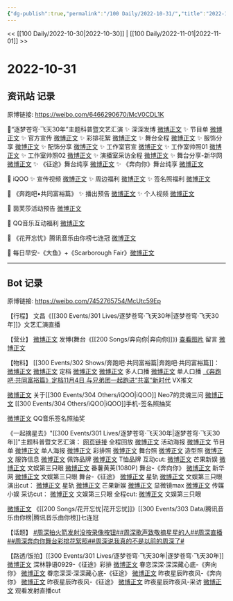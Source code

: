 ```yaml
---
{"dg-publish":true,"permalink":"/100 Daily/2022-10-31/","title":"2022-10-31","created":"2022-11-05T18:34:22.000+08:00","updated":"2023-04-11T14:46:33.006+08:00"}
---
```



<< [[100 Daily/2022-10-30\|2022-10-30]] | [[100 Daily/2022-11-01\|2022-11-01]] >>

# 2022-10-31

## 资讯站 记录

原博链接: https://weibo.com/6466290670/McV0CDL1K

🌟“逐梦苍穹·飞天30年”主题科普暨文艺汇演
✨ 深深发博 [微博正文](https://m.weibo.cn/6466290670/4830721666191985)
✨ 节目单 [微博正文](https://m.weibo.cn/6466290670/4830632750619469)
✨ 官方宣传 [微博正文](https://m.weibo.cn/6466290670/4830602374679171)
✨ 彩排花絮 [微博正文](https://m.weibo.cn/6466290670/4830619366593053)
✨ 舞台全程 [微博正文](https://m.weibo.cn/6466290670/4830702824326027)
✨ 服饰分享 [微博正文](https://m.weibo.cn/6466290670/4830707278681864)
✨ 配饰分享 [微博正文](https://m.weibo.cn/6466290670/4830724329571604)
✨ 工作室官宣 [微博正文](https://m.weibo.cn/6466290670/4830609836870305)
✨ 工作室帅照01 [微博正文](https://m.weibo.cn/6466290670/4830675120689466)
✨ 工作室帅照02 [微博正文](https://m.weibo.cn/6466290670/4830690947105232)
✨ 演播室采访全程 [微博正文](https://m.weibo.cn/6466290670/4830646616982460)
✨ 舞台分享-新华网 [微博正文](https://m.weibo.cn/6466290670/4830711464856124)
✨ 《征途》舞台纯享 [微博正文](https://m.weibo.cn/6466290670/4830715416156374)
✨ 《奔向你》舞台纯享 [微博正文](https://m.weibo.cn/6466290670/4830703717975016)

🌟 iQOO
✨ 宣传视频 [微博正文](https://m.weibo.cn/6466290670/4830589083976526)
✨ 周边福利 [微博正文](https://m.weibo.cn/6466290670/4830602900278301)
✨ 签名照福利 [微博正文](https://m.weibo.cn/6466290670/4830720800855409)

🌟 《奔跑吧•共同富裕篇》
✨ 播出预告 [微博正文](https://m.weibo.cn/6466290670/4830572737991984)
✨ 个人视频 [微博正文](https://m.weibo.cn/6466290670/4830578916723625)

🌟 茵芙莎活动预告 [微博正文](https://m.weibo.cn/6466290670/4830743958132944)

🌟 QQ音乐互动福利 [微博正文](https://m.weibo.cn/6466290670/4830720617092592)

🌟 《花开忘忧》腾讯音乐由你榜七连冠 [微博正文](https://m.weibo.cn/6466290670/4830652816687991)

🌟 每日早安-《大鱼》+《Scarborough Fair》[微博正文](https://m.weibo.cn/6466290670/4830556925724040)

---
## Bot 记录

原博链接: https://weibo.com/7452765754/McUtc59Ep

【行程】
文昌《[[300 Events/301 Lives/逐梦苍穹·飞天30年\|逐梦苍穹·飞天30年]]》文艺汇演直播

【营业】
[微博正文](http://weibo.com/1736988591/McTaQkMXy) 发博(舞台《[[200 Songs/奔向你\|奔向你]]》)
[查看图片](https://wx3.sinaimg.cn/large/0088n2Pggy1h7ov5j519fj30yi08umy6.jpg) 留言 [微博正文](http://weibo.com/1736988591/McG9nbRcJ)

【物料】
[[300 Events/302 Shows/奔跑吧·共同富裕篇\|奔跑吧·共同富裕篇]]：
[微博正文](http://weibo.com/5242381821/McPjS9iid) [微博正文](http://weibo.com/1288369910/McPl87FJC) 定档
[微博正文](https://weibo.com/5242381821/McPnUEn1f) [微博正文](http://weibo.com/1288369910/McPo4bf0C) 多人口播
[微博正文](http://weibo.com/5242381821/McPtBaNhm) 单人口播
[《奔跑吧·共同富裕篇》定档11月4日 与兄弟团一起跑进“共富”新时代](https://weibo.cn/sinaurl?u=https%3A%2F%2Fmp.weixin.qq.com%2Fs%2FzbnEsYLeQvhzGvMtzdW-Bw) VX推文

[微博正文](http://weibo.com/7478855230/McPId9wPH) 关于[[300 Events/304 Others/iQOO\|iQOO]] Neo7的灵魂三问
[微博正文](https://weibo.com/6960161079/McSWQyBeX) [[300 Events/304 Others/iQOO\|iQOO]]手机-签名照抽奖

[微博正文](http://weibo.com/2169129705/McSAO9347) QQ音乐签名照抽奖

《一起摘星去》"[[300 Events/301 Lives/逐梦苍穹·飞天30年\|逐梦苍穹·飞天30年]]"主题科普暨文艺汇演：
[网页链接](https://weibo.cn/sinaurl?u=https%3A%2F%2Fv.douyin.com%2FMGAukAN%2F) 全程回放
[微博正文](http://weibo.com/2810373291/McPNHzXDG) 活动海报
[微博正文](http://weibo.com/2810373291/McQPpcfDp) 节目单
[微博正文](http://weibo.com/7478855230/McQba384H) 单人海报
[微博正文](http://weibo.com/7478855230/McQvm4dfT) 彩排照
[微博正文](http://weibo.com/7478855230/McSo2f0cG) 舞台照
[微博正文](https://m.weibo.cn/7478855230/4830673254482790) 造型照
[微博正文](http://weibo.com/7710473200/McSJG5WBY) 服饰信息
[微博正文](http://weibo.com/5724107516/McSRx6osv) 佩饰品牌
[微博正文](http://weibo.com/7008459917/McSV59kG8) T恤品牌
互动cut:
[微博正文](https://weibo.com/1591169702/McR4Fm7Ey) 芒果新娱
[微博正文](http://weibo.com/1371117067/McR4xF0Io) 文娱第三只眼
[微博正文](http://weibo.com/1786590437/McR9C5ub4) 番薯黄荚(1080P)
舞台-《奔向你》
[微博正文](http://weibo.com/2810373291/McSSqyTL7) 新华网
[微博正文](http://weibo.com/1371117067/McS7d8J5i) 文娱第三只眼
舞台-《征途》
[微博正文](http://weibo.com/6466290670/McT2ZpPym) 星轨
[微博正文](https://m.weibo.cn/1371117067/4830680661624918) 文娱第三只眼
演出cut：
[微博正文](https://m.weibo.cn/6466290670/4830702824326027) 星轨
[微博正文](http://weibo.com/1591169702/McS9UrUqi) 芒果新娱
[微博正文](http://weibo.com/2896317997/McSg6gr3p) 显微镜max
[微博正文](http://weibo.com/2116890350/McSfAC7vo) 传媒小娱
采访cut：
[微博正文](https://weibo.com/1371117067/McSaa7K91) 文娱第三只眼
全程cut:
[微博正文](https://m.weibo.cn/1371117067/4830684566524894) 文娱第三只眼

[微博正文](http://weibo.com/6733257358/McRjqaBHm) 《[[200 Songs/花开忘忧\|花开忘忧]]》[[300 Events/303 Data/腾讯音乐由你榜\|腾讯音乐由你榜]]七连冠

【话题】
[#周深拍火箭发射没按录像按钮#](https://s.weibo.com/weibo?q=%23%E5%91%A8%E6%B7%B1%E6%8B%8D%E7%81%AB%E7%AE%AD%E5%8F%91%E5%B0%84%E6%B2%A1%E6%8C%89%E5%BD%95%E5%83%8F%E6%8C%89%E9%92%AE%23)[#周深歌声致敬摘星星的人#](https://s.weibo.com/weibo?q=%23%E5%91%A8%E6%B7%B1%E6%AD%8C%E5%A3%B0%E8%87%B4%E6%95%AC%E6%91%98%E6%98%9F%E6%98%9F%E7%9A%84%E4%BA%BA%23)[#周深直播#](https://s.weibo.com/weibo?q=%23%E5%91%A8%E6%B7%B1%E7%9B%B4%E6%92%AD%23)[#周深奔向你舞台彩排花絮照#](https://s.weibo.com/weibo?q=%23%E5%91%A8%E6%B7%B1%E5%A5%94%E5%90%91%E4%BD%A0%E8%88%9E%E5%8F%B0%E5%BD%A9%E6%8E%92%E8%8A%B1%E7%B5%AE%E7%85%A7%23)[#周深说我真的不是以前的周深了#](https://s.weibo.com/weibo?q=%23%E5%91%A8%E6%B7%B1%E8%AF%B4%E6%88%91%E7%9C%9F%E7%9A%84%E4%B8%8D%E6%98%AF%E4%BB%A5%E5%89%8D%E7%9A%84%E5%91%A8%E6%B7%B1%E4%BA%86%23)

【路透/饭拍】[[300 Events/301 Lives/逐梦苍穹·飞天30年\|逐梦苍穹·飞天30年]]
[微博正文](https://weibo.com/7466737334/McQoCv58Z) 深林静语0929-《征途》彩排
[微博正文](http://weibo.com/6335059267/McT70vMB7) 眷恋深深·深深藏心底-《奔向你》
[微博正文](https://weibo.com/6335059267/McSJQ7CzS) 眷恋深深·深深藏心底-《征途》
[微博正文](http://weibo.com/5801867386/McU95FJx6) 昨夜星辰昨夜风-《奔向你》
[微博正文](https://m.weibo.cn/5801867386/4830764849437356) 昨夜星辰昨夜风-《征途》
[微博正文](http://weibo.com/5801867386/McSoH2Sga) 昨夜星辰昨夜风-采访
[微博正文](http://weibo.com/7495641082/McRCfiP5J) 观看发射直播cut
